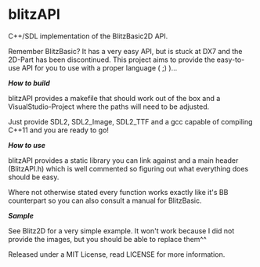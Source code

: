 blitzAPI
========

C++/SDL implementation of the BlitzBasic2D API.


Remember BlitzBasic? It has a very easy API, but is stuck at DX7 and the 2D-Part has been discontinued.
This project aims to provide the easy-to-use API for you to use with a proper language ( ;) )...

***How to build***

blitzAPI provides a makefile that should work out of the box and a VisualStudio-Project where the paths will need to be adjusted.

Just provide SDL2, SDL2_Image, SDL2_TTF and a gcc capable of compiling C++11 and you are ready to go!

***How to use***

blitzAPI provides a static library you can link against and a main header (BlitzAPI.h) which is well commented
so figuring out what everything does should be easy.

Where not otherwise stated every function works exactly like it's BB counterpart so you can also consult a manual for BlitzBasic.

***Sample***

See Blitz2D for a very simple example. It won't work because I did not provide the images, but you should be able to replace them^^



Released under a MIT License, read LICENSE for more information.
